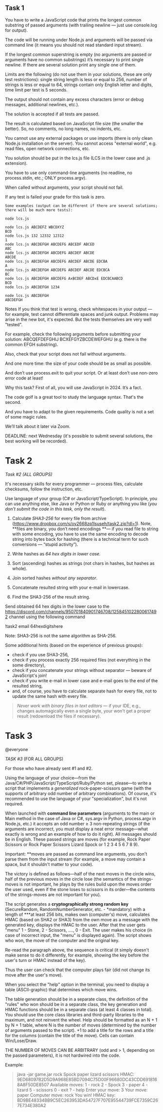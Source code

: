 ## Task 1
You have to write a JavaScript code that prints the longest common substring of passed arguments (with trailing newline — just use console.log for output).

The code will be running under Node.js and arguments will be passed via command line (it means you should not read standard input stream).

If the longest common superstring is empty (no arguments are passed or arguments have no common substrings) it’s necessary to print single newline. If there are several solution print any single one of them.

Limits are the following (do not use them in your solutions, these are only test restrictions): single string length is less or equal to 256, number of strings is less or equal to 64, strings contain only English letter and digits, time limit per test is 5 seconds.

The output should not contain any excess characters (error or debug messages, additional newlines, etc.).

The solution is accepted if all tests are passed. 

The result is calculated based on JavaScript file size (the smaller the better). So, no comments, no long names, no indents, etc.

You cannot use any external packages or use imports (there is only clean Node.js installation on the server). You cannot access "external world", e.g. read files, open network connections, etc.

You solution should be put in the lcs.js file (LCS in the lower case and .js extension).

You have to use only command-line arguments (no readline, no process.stdin, etc.; ONLY process.argv).

When called without arguments, your script should not fail.

If any test is failed your grade for this task is zero.

```
Some examples (output can be different if there are several solutions; there will be much more tests):

node lcs.js

node lcs.js ABCDEFZ WBCDXYZ
BCD
node lcs.js 132 12332 12312
1
node lcs.js ABCDEFGH ABCDEFG ABCEDF ABCED
ABC
node lcs.js ABCDEFGH ABCDEFG ABCDEF ABCDE
ABCDE
node lcs.js ABCDEFGH ABCDEFG ABCDEF ABCDE EDCBA
A
node lcs.js ABCDEFGH ABCDEFG ABCDEF ABCDE EDCBCA
BC
node lcs.js ABCDEFGH ABCDEFG AxBCDEF ABCDxE EDCBCAABCD
BCD
node lcs.js ABCDEFGH 1234

node lcs.js ABCDEFGH
ABCDEFGH
```

Notes
If you think that test is wrong, check whitespaces in your output — for example, test cannot differentiate spaces and junk output. Problems may arise in the new bot, it's expected. But the tests themselves are very well "tested".

For example, check the following arguments before submitting your solution: ABCQEFDEFGHIJ BCXEFGYZBCDEWEFGHU (e.g. there is the common EFGH substring).

Also, check that your script does not fail without arguments.

And one more time: the size of your code should be as small as possible.

And don’t use process.exit to quit your script. Or at least don’t use non-zero error code at least!

Why this task?
First of all, you will use JavaScript in 2024. It’s a fact.

The code golf is a great tool to study the language syntax. That's the second.

And you have to adapt to the given requirements. Code quality is not a set of some magic rules. 

We’ll talk about it later via Zoom.

DEADLINE: next Wednesday (it's possible to submit several solutions, the best working will be recorded).

# Task 2

*Task #2 (ALL GROUPS)*

It's necessary skills for every programmer — process files, calculate checksums, follow the instruction, etc.

Use language of your group (C# or JavaScript/TypeScript). In principle, you can use anything else, like Java or Python or Ruby or anything you like (*you don't submit the code in this task, only the result*).

1. Calculate *SHA3-256* for every file from archive (https://www.dropbox.com/s/oy2668zp1lsuseh/task2.zip?dl=1). Note, **files are binary, you don’t need encodings **— if you read file to string with some encoding, you have to use the same encoding to decode string into bytes back for hashing (there is a technical term for such conversions — “stupid activity”).

2. Write hashes as *64 hex digits in lower case.*

3. Sort (ascending) hashes as strings (not chars in hashes, but hashes as whole).

4. Join sorted hashes *without any separator*.

5. Concatenate resulted string with your e-mail in lowercase.

6. Find the SHA3-256 of the result string.

Send obtained 64 hex digits in the lower case to the https://discord.com/channels/950701840901746708/1258451022800617492 channel using the following command

!task2 email 64hexdigitshere

Note: SHA3-256 is not the same algorithm as SHA-256. 

Some additional hints (based on the experience of previous groups): 
* check if you use SHA3-256, 
* check if you process exactly 256 required files (not everything in the some directory),
* check if you concatenate your strings without separator — beware of JavaScript's join!
* check if you write e-mail in lower case and e-mail goes to the end of the resulted string, 
* and, of course, you have to calculate separate hash for every file, not to update the same hash with every file.

> *Never work with *binary files in text editors** — if your IDE, e.g., changes automagically even a single byte, your won't get a proper result (redownload the files if necessary).


# Task 3

@everyone

*TASK #3* (FOR ALL GROUPS)

For those who have already sent #1 and #2.

Using the language of your choice—from the Java/C#/PHP/JavaScript/TypeScript/Ruby/Python set, please—to write a script that implements a *generalized* rock-paper-scissors game (with the supports of arbitrary odd number of arbitrary combinations). Of course, it's recommended to use the language of your "specialization", but it's not required.

When launched with **command line parameters** (arguments to the main or Main method in the case of Java or C#, sys.argv in Python, process.argv in Node.js, etc.) it accepts an odd number ≥ 3 non-repeating strings (if the arguments are incorrect, you must display a neat error message—what exactly is wrong and an example of how to do it right). All messages should be in English. These passed strings are moves (for example, Rock Paper Scissors or Rock Paper Scissors Lizard Spock or 1 2 3 4 5 6 7 8 9).

Important: **moves are passed as command line arguments, you don't parse them from the input stream (for example, a move may contain a space, but it shouldn't matter to your code).

The victory is defined as follows—half of the next moves in the circle wins, half of the previous moves in the circle lose (the semantics of the strings-moves is not important, he plays by the rules build upon the moves order the user used, even if the stone loses to scissors in its order—the contents of the strings-moves are not important for you).

The script generates a **cryptographically strong random key** (SecureRandom, RandomNumberGenerator, etc. - *mandatory) with a length of ***at least 256 bits, makes own (computer's) move, calculates HMAC (based on SHA2 or SHA3) from the own move as a message with the generated key, displays the HMAC to the user. After that the user gets "menu" 1 - Stone, 2 - Scissors, ...., 0 - Exit. The user makes his choice (in case of incorrect input, the "menu" is displayed again). The script shows who won, the move of the computer and the original key.

Re-read the paragraph above, the sequence is critical (it simply doesn't make sense to do it differently, for example, showing the key before the user's turn or HMAC instead of the key).

Thus the user can check that the computer plays fair (did not change its move after the user's move).

When you select the "help" option in the terminal, you need to display a table (ASCII-graphic) that determines which move wins.

The table generation should be in a separate class, the definition of the "rules" who won should be in a separate class, the key generation and HMAC functions should be in a separate class (at least 4 classes in total). You should use the core class libraries and third-party libraries to the maximum, and not reinvent the wheel. Help should be formatted as an N + 1 by N + 1 table, where N is the number of moves (determined by the number of arguments passed to the script). +1 to add a title for the rows and a title for the columns (contain the title of the move). Cells can contain Win/Lose/Draw.

THE NUMBER OF MOVES CAN BE ARBITRARY (odd and > 1, depending on the passed parameters), it is not hardwired into the code.


Example:

>java -jar game.jar rock Spock paper lizard scissors
HMAC: 9ED68097B2D5D9A968E85BD7094C75D00F96680DC43CDD6918168A8F50DE8507
Available moves:
1 - rock
2 - Spock
3 - paper
4 - lizard
5 - scissors
0 - exit
? - help
Enter your move: 3
Your move: paper
Computer move: rock
You win!
HMAC key: BD9BE48334BB9C5EC263953DA54727F707E95544739FCE7359C267E734E380A2
